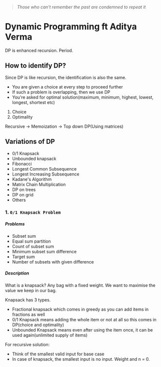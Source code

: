 > _Those who can't remember the past are condemned to repeat it_
# Dynamic Programming ft Aditya Verma
DP is enhanced recursion. Period.

## How to identify DP?
Since DP is like recursion, the identification is also the same.

- You are given a choice at every step to proceed further
- If such a problem is overlapping, then we use DP
- You're asked for optimal solution(maximum, minimum, highest, lowest, longest, shortest etc)
1. Choice
2. Optimality

Recursive -> Memoization -> Top down DP(Using matrices)

## Variations of DP
- 0/1 Knapsack
- Unbounded knapsack
- Fibonacci
- Longest Common Subsequence
- Longest Increasing Subsequence
- Kadane's Algorithm
- Matrix Chain Multiplication
- DP on trees
- DP on grid
- Others

### 1. `0/1 Knapsack Problem`

##### Problems
- Subset sum
- Equal sum partition
- Count of subset sum
- Minimum subset sum difference
- Target sum
- Number of subsets with given difference

##### Description
What is a knapsack? Any bag with a fixed weight. We want to maximise the value we keep in our bag.


Knapsack has 3 types. 
- Fractional knapsack which comes in greedy as you can add items in fractions as well
- 0/1 Knapsack means adding the whole item or not at all so this comes in DP(choice and optimality)
- Unbounded Knapsack means even after using the item once, it can be used again(unlimited supply of items)

For recursive solution:
- Think of the smallest valid input for base case
- In case of knapsack, the smallest input is no input. Weight and n = 0.

